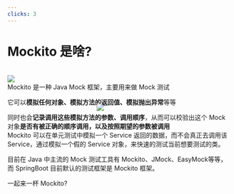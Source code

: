 ```yaml
---
clicks: 3
---
```


# Mockito 是啥?

<div v-if="$slidev.nav.clicks === 0" grid="~ cols-7 gap-1 mt-36">
  <div class="col-span-3 rounded-tl-lg">
  <img style="position: relative; left: 200px; top: 80px;" src="/image/mockito-image.png" class="rounded-tl-lg" />
  </div>
</div>


<div v-if="$slidev.nav.clicks > 0" class="bg-green-200 rounded-lg shadow">
<div grid="~ cols-7 gap-1 mt-36">
  <div class="col-span-3 bg-green-100 rounded-tl-lg">
  <img v-motion
  :initial="{ x: 200, y: 80 }"
  :enter="{ x: 0, y: 0, transition: {duration: 600} }" src="/image/mockito-image.png" class="rounded-tl-lg" />

  </div>
  <div class="col-span-4 self-center p-1">

  <div class="font-bold text-center text-gray-800">
      Mockito 是一种 Java Mock 框架，主要用来做 Mock 测试
  </div>  
  <div class="card-right text-gray-700 text-basic">

  它可以**模拟任何对象、模拟方法的返回值、模拟抛出异常**等等
  
  同时也会**记录调用这些模拟方法的参数、调用顺序**，从而可以校验出这个 Mock 对象**是否有被正确的顺序调用，以及按照期望的参数被调用**
  </div>
  </div>
</div>

<div v-if="$slidev.nav.clicks > 1" class="text-basic text-gray-600 bg-green-50 p-6 pb-1 rounded-b-lg">
Mockito 可以在单元测试中模拟一个 Service 返回的数据，而不会真正去调用该 Service，通过模拟一个假的 Service 对象，来快速的测试当前想要测试的类。

目前在 Java 中主流的 Mock 测试工具有 Mockito、JMock、EasyMock等等，而 SpringBoot 目前默认的测试框架是 Mockito 框架。
</div>
</div>

<div v-click="3" class="bg-gradient-to-br from-green-100 to-green-400 mt-6 p-6 inline-block font-bold rounded-lg text-gray-600 float-right shadow-lg">
一起来一杯 Mockito?
</div>

<style>
.card-right p:last-child {
  margin-bottom: 0px !important;
  padding-bottom: 0px !important;
}
</style>